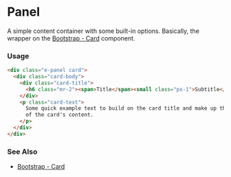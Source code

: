 # Panel

A simple content container with some built-in options. Basically, the wrapper on the [Bootstrap - Card](http://getbootstrap.com/docs/4.0/components/card/) component.

<!-- STORY -->

### Usage

```html
<div class="e-panel card">
  <div class="card-body">
    <div class="card-title">
      <h6 class="mr-2"><span>Title</span><small class="px-1">Subtitle</small></h6>
    </div>
    <p class="card-text">
      Some quick example text to build on the card title and make up the bulk
      of the card's content.
    </p>
  </div>
</div>
```

### See Also
- [Bootstrap - Card](http://getbootstrap.com/docs/4.1/components/card/)
